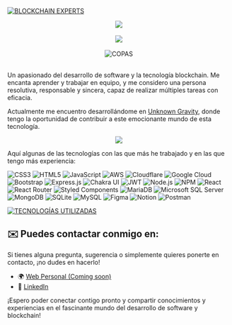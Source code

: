 [![BLOCKCHAIN EXPERTS](https://i.postimg.cc/QNT9NkQm/Sin-t-tulo-1.png)](https://postimg.cc/MXzKdBrf)
<br>
<div align="center">
      <img src="https://i.postimg.cc/Kv5zFy3g/TITUlo-1.png">
</div>
<br>
<div align="center">
      <img src="https://komarev.com/ghpvc/?username=duals3r&label=Profile%20views&color=0e75b6&style=flat">
</div>
<br>
<div align="center"> 
     <img src="https://github-profile-trophy.vercel.app/?username=duals3r&theme=nord&no-frame=false&no-bg=true&margin-w=4" alt="COPAS">
</div>
<br>

Un apasionado del desarrollo de software y la tecnología blockchain. Me encanta aprender y trabajar en equipo, y me considero una persona resolutiva, responsable y sincera, capaz de realizar múltiples tareas con eficacia.

Actualmente me encuentro desarrollándome en [Unknown Gravity](https://www.unknowngravity.com/), donde tengo la oportunidad de contribuir a este emocionante mundo de esta tecnología.

<div align="center">
      <img src="https://i.postimg.cc/MKqv4YK5/TITUlo-2.png">
</div>

Aquí algunas de las tecnologías con las que más he trabajado y en las que tengo más experiencia:
<br>

![CSS3](https://img.shields.io/badge/css3-%231572B6.svg?style=for-the-badge&logo=css3&logoColor=white) ![HTML5](https://img.shields.io/badge/html5-%23E34F26.svg?style=for-the-badge&logo=html5&logoColor=white) ![JavaScript](https://img.shields.io/badge/javascript-%23323330.svg?style=for-the-badge&logo=javascript&logoColor=%23F7DF1E) ![AWS](https://img.shields.io/badge/AWS-%23FF9900.svg?style=for-the-badge&logo=amazon-aws&logoColor=white)
![Cloudflare](https://img.shields.io/badge/Cloudflare-F38020?style=for-the-badge&logo=Cloudflare&logoColor=white) ![Google Cloud](https://img.shields.io/badge/Google%20Cloud-%234285F4.svg?style=for-the-badge&logo=google-cloud&logoColor=white) ![Bootstrap](https://img.shields.io/badge/bootstrap-%23563D7C.svg?style=for-the-badge&logo=bootstrap&logoColor=white) ![Express.js](https://img.shields.io/badge/express.js-%23404d59.svg?style=for-the-badge&logo=express&logoColor=%2361DAFB)
![Chakra UI](https://img.shields.io/badge/chakra-%234ED1C5.svg?style=for-the-badge&logo=chakraui&logoColor=white) ![JWT](https://img.shields.io/badge/JWT-black?style=for-the-badge&logo=JSON%20web%20tokens) ![Node.js](https://img.shields.io/badge/node.js-6DA55F?style=for-the-badge&logo=node.js&logoColor=white) ![NPM](https://img.shields.io/badge/NPM-%23000000.svg?style=for-the-badge&logo=npm&logoColor=white)
![React](https://img.shields.io/badge/react-%2320232a.svg?style=for-the-badge&logo=react&logoColor=%2361DAFB) ![React Router](https://img.shields.io/badge/React_Router-CA4245?style=for-the-badge&logo=react-router&logoColor=white) ![Styled Components](https://img.shields.io/badge/styled--components-DB7093?style=for-the-badge&logo=styled-components&logoColor=white) ![MariaDB](https://img.shields.io/badge/MariaDB-003545?style=for-the-badge&logo=mariadb&logoColor=white)
![Microsoft SQL Server](https://img.shields.io/badge/Microsoft%20SQL%20Server-CC2927?style=for-the-badge&logo=microsoft%20sql%20server&logoColor=white) ![MongoDB](https://img.shields.io/badge/MongoDB-%234ea94b.svg?style=for-the-badge&logo=mongodb&logoColor=white) ![SQLite](https://img.shields.io/badge/sqlite-%2307405e.svg?style=for-the-badge&logo=sqlite&logoColor=white) ![MySQL](https://img.shields.io/badge/mysql-%2300f.svg?style=for-the-badge&logo=mysql&logoColor=white)
![Figma](https://img.shields.io/badge/figma-%23F24E1E.svg?style=for-the-badge&logo=figma&logoColor=white) ![Notion](https://img.shields.io/badge/Notion-%23000000.svg?style=for-the-badge&logo=notion&logoColor=white) ![Postman](https://img.shields.io/badge/Postman-FF6C37?style=for-the-badge&logo=postman&logoColor=white)

[![TECNOLOGÍAS UTILIZADAS](https://i.postimg.cc/qqnM4TFr/rey3z4n04v8tkyv3q7of72d98ws8-copia.webp)](https://postimg.cc/Zvbhx1Zs)

## ✉️ Puedes contactar conmigo en:

Si tienes alguna pregunta, sugerencia o simplemente quieres ponerte en contacto, ¡no dudes en hacerlo! 

- 🌍 [Web Personal (Coming soon)](https://www.duals3r.com)
- 🏢 [LinkedIn](https://www.linkedin.com/in/sergio-aguado/)

¡Espero poder conectar contigo pronto y compartir conocimientos y experiencias en el fascinante mundo del desarrollo de software y blockchain!

